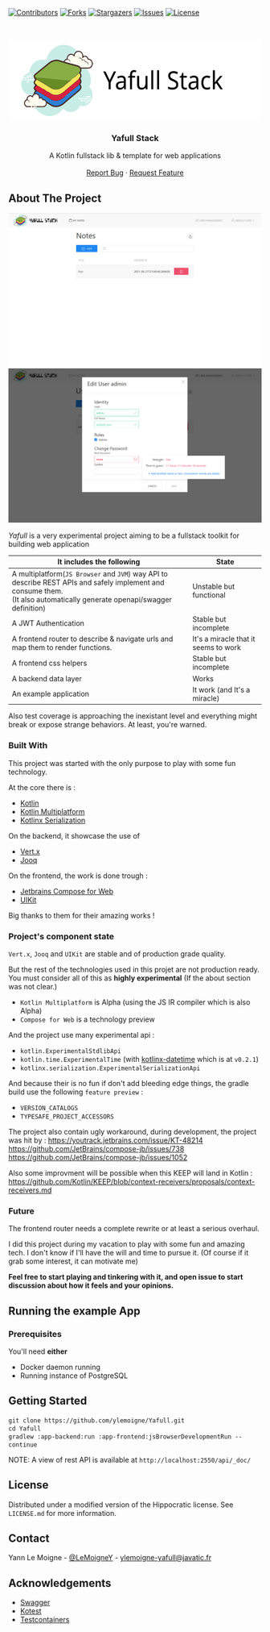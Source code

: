 [![Contributors][contributors-shield]][contributors-url]
[![Forks][forks-shield]][forks-url]
[![Stargazers][stars-shield]][stars-url]
[![Issues][issues-shield]][issues-url]
[![License][license-shield]][license-url]


<br />
<p align="center">
  <a href="https://github.com/ylemoigne/Yafull">
    <img src="yafull-logo.svg" alt="Logo" width="560" height="160">
  </a>

<h3 align="center">Yafull Stack</h3>

  <p align="center">
    A Kotlin fullstack lib & template for web applications
<!--
    <br />
    <a href="https://github.com/ylemoigne/Yafull"><strong>Explore the docs »</strong></a>
-->
    <br />
    <br />
    <a href="https://github.com/ylemoigne/Yafull/issues">Report Bug</a>
    ·
    <a href="https://github.com/ylemoigne/Yafull/issues">Request Feature</a>
  </p>
</p>

## About The Project

![example-app-screenshot-1](https://github.com/ylemoigne/Yafull/blob/master/screenshot1.png)
![example-app-screenshot-2](https://github.com/ylemoigne/Yafull/blob/master/screenshot2.png)

*Yafull* is a very experimental project aiming to be a fullstack toolkit for building web application

| It includes the following | State |
| --- | --- |
| A multiplatform(`JS Browser` and `JVM`) way API to describe REST APIs and safely implement and consume them.<br/>(It also automatically generate openapi/swagger definition) | Unstable but functional |
| A JWT Authentication | Stable but incomplete |
| A frontend router to describe & navigate urls and map them to render functions. | It's a miracle that it seems to work |
| A frontend css helpers | Stable but incomplete |
| A backend data layer | Works |
| An example application | It work (and It's a miracle)

Also test coverage is approaching the inexistant level and everything might break or expose strange behaviors. At least, you're warned.

### Built With

This project was started with the only purpose to play with some fun technology.

At the core there is :

* [Kotlin](https://kotlinlang.org/)
* [Kotlin Multiplatform](https://kotlinlang.org/docs/multiplatform.html)
* [Kotlinx Serialization](https://github.com/Kotlin/kotlinx.serialization)

On the backend, it showcase the use of

* [Vert.x](https://vertx.io/)
* [Jooq](https://www.jooq.org/)

On the frontend, the work is done trough :

* [Jetbrains Compose for Web](https://compose-web.ui.pages.jetbrains.team/)
* [UIKit](https://getuikit.com/)

Big thanks to them for their amazing works !

### Project's component state

`Vert.x`, `Jooq` and `UIKit` are stable and of production grade quality.

But the rest of the technologies used in this projet are not production ready. You must consider all of this as **highly experimental** (If the about section
was not clear.)

* `Kotlin Multiplatform` is Alpha (using the JS IR compiler which is also Alpha)
* `Compose for Web` is a technology preview

And the project use many experimental api :

* `kotlin.ExperimentalStdlibApi`
* `kotlin.time.ExperimentalTime` (with [kotlinx-datetime](https://github.com/Kotlin/kotlinx-datetime) which is at `v0.2.1`)
* `kotlinx.serialization.ExperimentalSerializationApi`

And because their is no fun if don't add bleeding edge things, the gradle build use the following `feature preview` :

* `VERSION_CATALOGS`
* `TYPESAFE_PROJECT_ACCESSORS`

The project also contain ugly workaround, during development, the project was hit by :
https://youtrack.jetbrains.com/issue/KT-48214
https://github.com/JetBrains/compose-jb/issues/738
https://github.com/JetBrains/compose-jb/issues/1052

Also some improvment will be possible when this KEEP will land in Kotlin :
https://github.com/Kotlin/KEEP/blob/context-receivers/proposals/context-receivers.md

### Future

The frontend router needs a complete rewrite or at least a serious overhaul.

I did this project during my vacation to play with some fun and amazing tech. I don't know if I'll have the will and time to pursue it. (Of course if it grab
some interest, it can motivate me)

**Feel free to start playing and tinkering with it, and open issue to start discussion about how it feels and your opinions.**

## Running the example App

### Prerequisites

You'll need **either**

- Docker daemon running
- Running instance of PostgreSQL

## Getting Started

```
git clone https://github.com/ylemoigne/Yafull.git
cd Yafull
gradlew :app-backend:run :app-frontend:jsBrowserDevelopmentRun --continue
```

NOTE: A view of rest API is available at `http://localhost:2550/api/_doc/`

## License

Distributed under a modified version of the Hippocratic license. See `LICENSE.md` for more information.

## Contact

Yann Le Moigne - [@LeMoigneY](https://twitter.com/lemoigney) - ylemoigne-yafull@javatic.fr

## Acknowledgements

* [Swagger](https://swagger.io/)
* [Kotest](https://kotest.io/)
* [Testcontainers ](https://www.testcontainers.org/)

[contributors-shield]: https://img.shields.io/github/contributors/ylemoigne/Yafull.svg?style=for-the-badge

[contributors-url]: https://github.com//ylemoigne/Yafull/graphs/contributors

[forks-shield]: https://img.shields.io/github/forks/ylemoigne/Yafull.svg?style=for-the-badge

[forks-url]: https://github.com//ylemoigne/Yafull/network/members

[stars-shield]: https://img.shields.io/github/stars/ylemoigne/Yafull.svg?style=for-the-badge

[stars-url]: https://github.com//ylemoigne/Yafull/stargazers

[issues-shield]: https://img.shields.io/github/issues/ylemoigne/Yafull.svg?style=for-the-badge

[issues-url]: https://github.com/ylemoigne/Yafull/issues

[license-shield]: https://img.shields.io/badge/license-Hippocratic%20%2B%20Patent%20Clause-blue?style=for-the-badge

[license-url]: https://github.com/ylemoigne/Yafull/blob/master/LICENSE.md

[product-screenshot]: images/screenshot.png


